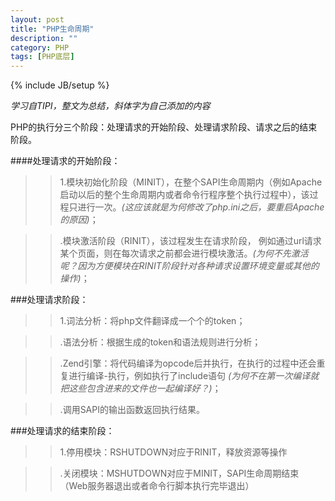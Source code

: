 ```yaml
---
layout: post
title: "PHP生命周期"
description: ""
category: PHP
tags: [PHP底层]
---
```

{% include JB/setup %}

_学习自TIPI，整文为总结，斜体字为自己添加的内容_

PHP的执行分三个阶段：处理请求的开始阶段、处理请求阶段、请求之后的结束阶段。

####处理请求的开始阶段：

>>1.模块初始化阶段（MINIT），在整个SAPI生命周期内（例如Apache启动以后的整个生命周期内或者命令行程序整个执行过程中），该过程只进行一次。*(这应该就是为何修改了php.ini之后，要重启Apache的原因)*；

>>.模块激活阶段（RINIT），该过程发生在请求阶段， 例如通过url请求某个页面，则在每次请求之前都会进行模块激活。*(为何不先激活呢？因为方便模块在RINIT阶段针对各种请求设置环境变量或其他的操作)*；

###处理请求阶段：

>>1.词法分析：将php文件翻译成一个个的token；

>>.语法分析：根据生成的token和语法规则进行分析；

>>.Zend引擎：将代码编译为opcode后并执行，在执行的过程中还会重复进行编译-执行，例如执行了include语句
*(为何不在第一次编译就把这些包含进来的文件也一起编译好？)*；

>>.调用SAPI的输出函数返回执行结果。

###处理请求的结束阶段：

>>1.停用模块：RSHUTDOWN对应于RINIT，释放资源等操作

>>.关闭模块：MSHUTDOWN对应于MINIT，SAPI生命周期结束（Web服务器退出或者命令行脚本执行完毕退出）